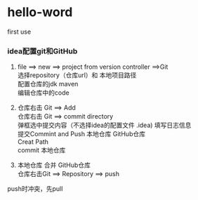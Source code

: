 # hello-word
first use  
### idea配置git和GitHub  
1. file ==> new ==> project from version controller ==>Git  
选择repository（仓库url）和 本地项目路径  
  配置仓库的jdk maven  
  编辑仓库中的code  

2. 仓库右击 Git ==>  Add  
仓库右击 Git ==>  commit directory  
    弹框选中提交内容（不选择idea的配置文件 .idea)    填写日志信息  
    提交Commint and Push  本地仓库 GitHub仓库  
        Creat Path    
        commit      本地仓库  

3. 本地仓库 合并 GitHub仓库  
仓库右击Git ==> Repository ==> push   

push时冲突，先pull
